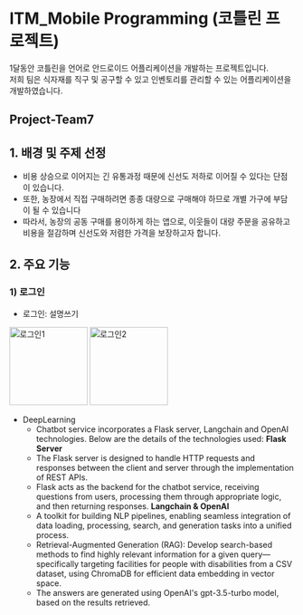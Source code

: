 # ITM_Mobile Programming (코틀린 프로젝트)
1달동안 코틀린을 언어로 안드로이드 어플리케이션을 개발하는 프로젝트입니다.<br/>
저희 팀은 식자재를 직구 및 공구할 수 있고 인벤토리를 관리할 수 있는 어플리케이션을 개발하였습니다.

## Project-Team7 

## 1. 배경 및 주제 선정
+ 비용 상승으로 이어지는 긴 유통과정 때문에 신선도 저하로 이어질 수 있다는 단점이 있습니다.<br/> 
+ 또한, 농장에서 직접 구매하려면 종종 대량으로 구매해야 하므로 개별 가구에 부담이 될 수 있습니다
+ 따라서, 농장의 공동 구매를 용이하게 하는 앱으로, 이웃들이 대량 주문을 공유하고 비용을 절감하며 신선도와 저렴한 가격을 보장하고자 합니다. 


## 2. 주요 기능

### 1) 로그인
+ 로그인: 설명쓰기
<img width="138" alt="로그인1" src="https://github.com/gumchinjun/VeggieNeighbor/assets/97167373/5d73974f-6502-4767-aa40-6a332799db84">
<img width="138" alt="로그인2" src="https://github.com/gumchinjun/VeggieNeighbor/assets/97167373/c8312704-e39f-4899-bbca-158abb5294aa">


- DeepLearning
    - Chatbot service incorporates a Flask server, Langchain and OpenAI technologies. Below are the details of the technologies used:
    **Flask Server**
    - The Flask server is designed to handle HTTP requests and responses between the client and server through the implementation of REST APIs.
    - Flask acts as the backend for the chatbot service, receiving questions from users, processing them through appropriate logic, and then returning responses.
    **Langchain & OpenAI**
    - A toolkit for building NLP pipelines, enabling seamless integration of data loading, processing, search, and generation tasks into a unified process.
    - Retrieval-Augmented Generation (RAG): Develop search-based methods to find highly relevant information for a given query—specifically targeting facilities for people with disabilities from a CSV dataset, using              ChromaDB for efficient data embedding in vector space.
    - The answers are generated using OpenAI's gpt-3.5-turbo model, based on the results retrieved.

